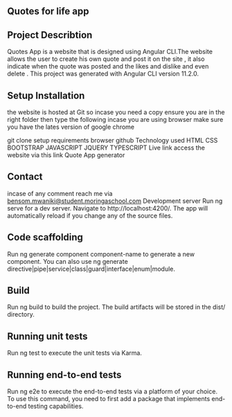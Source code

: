## Quotes for life app
## Project Describtion
Quotes App is a website that is designed using Angular CLI.The website allows the user to create his own quote and post it on the site , it also indicate when the quote was posted and the likes and dislike and even delete . This project was generated with Angular CLI version 11.2.0.

## Setup Installation
the website is hosted at Git so incase you need a copy ensure you are in the right folder then type the following
incase you are using browser make sure you have the lates version of google chrome

git clone 
setup requirements
browser
github
Technology used
HTML
CSS
BOOTSTRAP
JAVASCRIPT
JQUERY
TYPESCRIPT
Live link
access the website via this link Quote App generator

## Contact
incase of any comment reach me via
bensom.mwaniki@student.moringaschool.com
Development server
Run ng serve for a dev server. Navigate to http://localhost:4200/. The app will automatically reload if you change any of the source files.

## Code scaffolding
Run ng generate component component-name to generate a new component. You can also use ng generate directive|pipe|service|class|guard|interface|enum|module.

## Build
Run ng build to build the project. The build artifacts will be stored in the dist/ directory.

## Running unit tests
Run ng test to execute the unit tests via Karma.

## Running end-to-end tests
Run ng e2e to execute the end-to-end tests via a platform of your choice. To use this command, you need to first add a package that implements end-to-end testing capabilities.